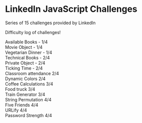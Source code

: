 # LinkedIn JavaScript Challenges

Series of 15 challenges provided by LinkedIn

Difficulty log of challenges!

Available Books - 1/4 <br>
Movie Object - 1/4 <br>
Vegetarian Dinner - 1/4 <br>
Technical Books - 2/4 <br>
Private Object - 2/4 <br>
Ticking Time - 2/4 <br>
Classroom attendance 2/4 <br>
Dynamic Colors 2/4 <br>
Coffee Calculations 3/4 <br>
Food truck 3/4 <br>
Train Generator 3/4 <br>
String Permutation 4/4 <br>
Five Friends 4/4 <br>
URLify 4/4 <br>
Password Strength 4/4 <br>